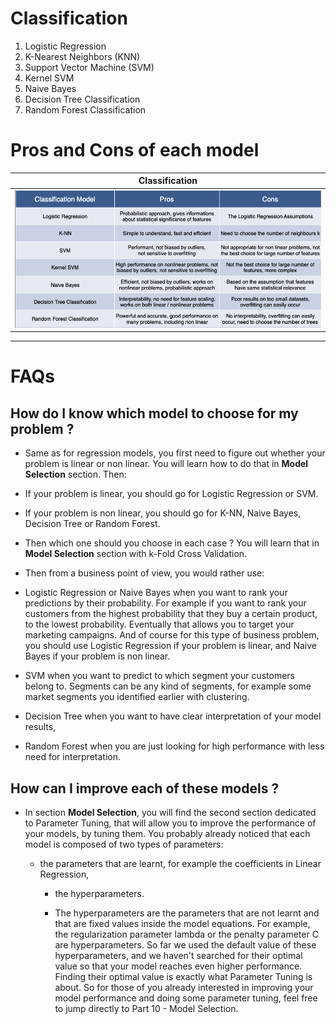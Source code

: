 # Classification
	
1. Logistic Regression
2. K-Nearest Neighbors (KNN)
3. Support Vector Machine (SVM)
4. Kernel SVM
5. Naive Bayes
6. Decision Tree Classification
7. Random Forest Classification

# Pros and Cons of each model 

|Classification|
|---|
| ![pros and cons](https://github.com/Shah-Aayush/Machine-Learning-Notes/blob/138a4ea0ce854208c0ab8dc93bf7dec30549473f/3.%20Classification/Model%20Performance%20Evaluation/assets/6.png) |

---

# FAQs 

## How do I know which model to choose for my problem ?

- Same as for regression models, you first need to figure out whether your problem is linear or non linear. You will learn how to do that in **Model Selection** section. Then:

- If your problem is linear, you should go for Logistic Regression or SVM.

- If your problem is non linear, you should go for K-NN, Naive Bayes, Decision Tree or Random Forest.

- Then which one should you choose in each case ? You will learn that in **Model Selection** section with k-Fold Cross Validation.

- Then from a business point of view, you would rather use:

- Logistic Regression or Naive Bayes when you want to rank your predictions by their probability. For example if you want to rank your customers from the highest probability that they buy a certain product, to the lowest probability. Eventually that allows you to target your marketing campaigns. And of course for this type of business problem, you should use Logistic Regression if your problem is linear, and Naive Bayes if your problem is non linear.

- SVM when you want to predict to which segment your customers belong to. Segments can be any kind of segments, for example some market segments you identified earlier with clustering.

- Decision Tree when you want to have clear interpretation of your model results,

- Random Forest when you are just looking for high performance with less need for interpretation. 

## How can I improve each of these models ?

- In section **Model Selection**, you will find the second section dedicated to Parameter Tuning, that will allow you to improve the performance of your models, by tuning them. You probably already noticed that each model is composed of two types of parameters:

	- the parameters that are learnt, for example the coefficients in Linear Regression,

		- the hyperparameters.
		
		- The hyperparameters are the parameters that are not learnt and that are fixed values inside the model equations. For example, the regularization parameter lambda or the penalty parameter C are hyperparameters. So far we used the default value of these hyperparameters, and we haven't searched for their optimal value so that your model reaches even higher performance. Finding their optimal value is exactly what Parameter Tuning is about. So for those of you already interested in improving your model performance and doing some parameter tuning, feel free to jump directly to Part 10 - Model Selection.